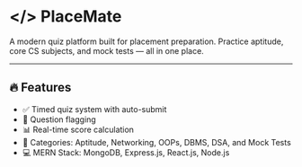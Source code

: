 
# </> PlaceMate

A modern quiz platform built for placement preparation. Practice aptitude, core CS subjects, and mock tests — all in one place.

---

## 🔥 Features

- ✅ Timed quiz system with auto-submit
- 🚩 Question flagging
- 📊 Real-time score calculation
- 🧠 Categories: Aptitude, Networking, OOPs, DBMS, DSA, and Mock Tests
- 💻 MERN Stack: MongoDB, Express.js, React.js, Node.js



